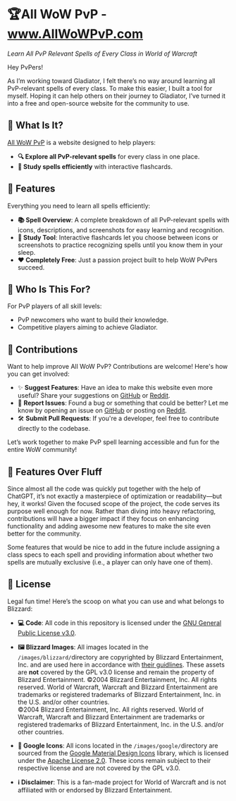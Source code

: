 # 🏆All WoW PvP - www.AllWoWPvP.com

_Learn All PvP Relevant Spells of Every Class in World of Warcraft_

Hey PvPers!

As I’m working toward Gladiator, I felt there’s no way around learning all PvP-relevant spells of every class. To make this easier, I built a tool for myself. Hoping it can help others on their journey to Gladiator, I’ve turned it into a free and open-source website for the community to use.

## 🎯 What Is It?

[All WoW PvP](https://www.allwowpvp.com) is a website designed to help players:

- **🔍 Explore all PvP-relevant spells** for every class in one place.
- **🎯 Study spells efficiently** with interactive flashcards.

## 🌟️ Features

Everything you need to learn all spells efficiently:

- **📚 Spell Overview**: A complete breakdown of all PvP-relevant spells with icons, descriptions, and screenshots for easy learning and recognition.
- **🧠 Study Tool**: Interactive flashcards let you choose between icons or screenshots to practice recognizing spells until you know them in your sleep.
- **❤️ Completely Free**: Just a passion project built to help WoW PvPers succeed.

## 🤔 Who Is This For?

For PvP players of all skill levels:

- PvP newcomers who want to build their knowledge.
- Competitive players aiming to achieve Gladiator.

## 🚀 Contributions

Want to help improve All WoW PvP? Contributions are welcome! Here's how you can get involved:

- ✨ **Suggest Features**: Have an idea to make this website even more useful? Share your suggestions on [GitHub](https://github.com/JilReg/AllWoWPvP/issues) or [Reddit](https://www.reddit.com/r/worldofpvp/comments/1ief1tr/new_website_learn_all_pvp_relevant_spells_of/).
- 🐛️ **Report Issues**: Found a bug or something that could be better? Let me know by opening an issue on [GitHub](https://github.com/JilReg/AllWoWPvP/issues) or posting on [Reddit](https://www.reddit.com/r/worldofpvp/comments/1ief1tr/new_website_learn_all_pvp_relevant_spells_of/).
- 🛠️️ **Submit Pull Requests**: If you're a developer, feel free to contribute directly to the codebase.

Let’s work together to make PvP spell learning accessible and fun for the entire WoW community!

## 💪️ Features Over Fluff

Since almost all the code was quickly put together with the help of ChatGPT, it’s not exactly a masterpiece of optimization or readability—but hey, it works! Given the focused scope of the project, the code serves its purpose well enough for now. Rather than diving into heavy refactoring, contributions will have a bigger impact if they focus on enhancing functionality and adding awesome new features to make the site even better for the community.

Some features that would be nice to add in the future include assigning a class specs to each spell and providing information about whether two spells are mutually exclusive (i.e., a player can only have one of them).

## 📜 License

Legal fun time! Here’s the scoop on what you can use and what belongs to Blizzard:

- **💻 Code**: All code in this repository is licensed under the [GNU General Public License v3.0](LICENSE).

- **🖼 Blizzard Images**: All images located in the `/images/blizzard/`directory are copyrighted by Blizzard Entertainment, Inc. and are used here in accordance with [their guidlines](https://www.blizzard.com/en-us/legal). These assets are **not** covered by the GPL v3.0 license and remain the property of Blizzard Entertainment. ©2004 Blizzard Entertainment, Inc. All rights reserved. World of Warcraft, Warcraft and Blizzard Entertainment are trademarks or registered trademarks of Blizzard Entertainment, Inc. in the U.S. and/or other countries.  
  ©2004 Blizzard Entertainment, Inc. All rights reserved. World of Warcraft, Warcraft and Blizzard Entertainment are trademarks or registered trademarks of Blizzard Entertainment, Inc. in the U.S. and/or other countries.

- **💫 Google Icons**: All icons located in the `/images/google/`directory are sourced from the [Google Material Design Icons](https://fonts.google.com/icons) library, which is licensed under the [Apache License 2.0](https://www.apache.org/licenses/LICENSE-2.0). These icons remain subject to their respective license and are not covered by the GPL v3.0.

- **ℹ️ Disclaimer**: This is a fan-made project for World of Warcraft and is not affiliated with or endorsed by Blizzard Entertainment.
